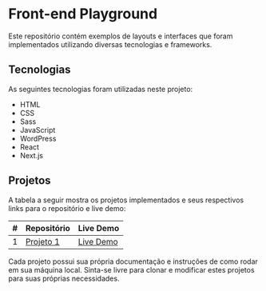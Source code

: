 # Front-end Playground

Este repositório contém exemplos de layouts e interfaces que foram implementados utilizando diversas tecnologias e frameworks.

## Tecnologias

As seguintes tecnologias foram utilizadas neste projeto:

- HTML
- CSS
- Sass
- JavaScript
- WordPress
- React
- Next.js

## Projetos

A tabela a seguir mostra os projetos implementados e seus respectivos links para o repositório e live demo:

| # | Repositório | Live Demo |
| --- | --- | --- |
| 1 | [Projeto 1](https://github.com/seu-usuario/projeto1) | [Live Demo](https://seu-usuario.github.io/projeto1) |

Cada projeto possui sua própria documentação e instruções de como rodar em sua máquina local. Sinta-se livre para clonar e modificar estes projetos para suas próprias necessidades.
